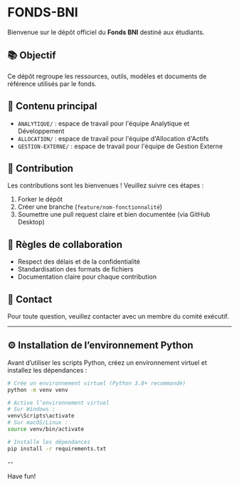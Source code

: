 # FONDS-BNI

Bienvenue sur le dépôt officiel du **Fonds BNI** destiné aux étudiants.

## 📚 Objectif

Ce dépôt regroupe les ressources, outils, modèles et documents de référence utilisés par le fonds.

## 📁 Contenu principal

- `ANALYTIQUE/` : espace de travail pour l'équipe Analytique et Développement
- `ALLOCATION/` : espace de travail pour l'équipe d'Allocation d'Actifs
- `GESTION-EXTERNE/` : espace de travail pour l'équipe de Gestion Externe

## 🤝 Contribution

Les contributions sont les bienvenues ! Veuillez suivre ces étapes :
1. Forker le dépôt
2. Créer une branche (`feature/nom-fonctionnalité`)
3. Soumettre une pull request claire et bien documentée (via GitHub Desktop)

## 📌 Règles de collaboration

- Respect des délais et de la confidentialité
- Standardisation des formats de fichiers
- Documentation claire pour chaque contribution

## 📧 Contact

Pour toute question, veuillez contacter avec un membre du comité exécutif.

---

## ⚙️ Installation de l’environnement Python

Avant d’utiliser les scripts Python, créez un environnement virtuel et installez les dépendances :

```bash
# Crée un environnement virtuel (Python 3.8+ recommandé)
python -m venv venv

# Active l’environnement virtuel
# Sur Windows :
venv\Scripts\activate
# Sur macOS/Linux :
source venv/bin/activate

# Installe les dépendances
pip install -r requirements.txt
```

--

Have fun!

